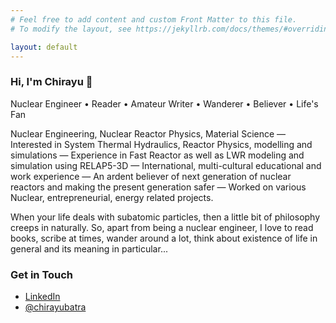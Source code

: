 ```yaml
---
# Feel free to add content and custom Front Matter to this file.
# To modify the layout, see https://jekyllrb.com/docs/themes/#overriding-theme-defaults

layout: default
---
```


### Hi, I'm Chirayu 👋

Nuclear Engineer • Reader • Amateur Writer • Wanderer • Believer • Life's Fan

Nuclear Engineering, Nuclear Reactor Physics, Material Science — Interested in System Thermal Hydraulics, Reactor Physics, modelling and simulations — Experience in Fast Reactor as well as LWR modeling and simulation using RELAP5-3D — International, multi-cultural educational and work experience — An ardent believer of next generation of nuclear reactors and making the present generation safer — Worked on various Nuclear, entrepreneurial, energy related projects.

When your life deals with subatomic particles, then a little bit of philosophy creeps in naturally. So, apart from being a nuclear engineer, I love to read books, scribe at times, wander around a lot, think about existence of life in general and its meaning in particular...

### Get in Touch
- [LinkedIn](https://www.linkedin.com/in/chirayubatra "Chirayu's LinkedIn Profile")
- [@chirayubatra](https://twitter.com/chirayubatra "Chirayu's Twitter Profile")


<!--[![Twitter][1.1]][1] [![LinkedIn][2.1]][2] -->


<!-- links to icons -->
[1.1]: https://github.com/chirayubatra/chirayubatra/blob/master/assets/twitter.png (Chirayu's twitter profile)
[2.1]: https://github.com/chirayubatra/chirayubatra/blob/master/assets/linkedin.png (Chirayu's linkedin profile)

<!-- links to profile -->
[1]: http://www.twitter.com/chirayubatra
[2]: https://www.linkedin.com/in/chirayubatra


<!--
**chirayubatra/chirayubatra** is a ✨ _special_ ✨ repository because its `README.md` (this file) appears on your GitHub profile.

Here are some ideas to get you started:

- 🔭 I’m currently working on ...
- 🌱 I’m currently learning ...
- 👯 I’m looking to collaborate on ...
- 🤔 I’m looking for help with ...
- 💬 Ask me about ...
- 📫 How to reach me: ...
- 😄 Pronouns: ...
- ⚡ Fun fact: ...

[I'm a relative reference to a repository file](../blob/master/LICENSE)
-->

